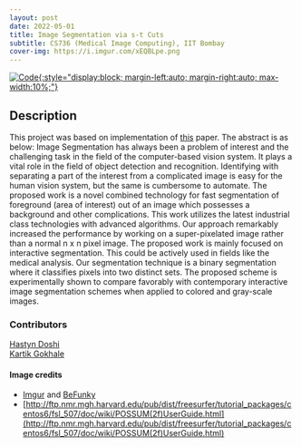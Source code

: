 ```yaml
---
layout: post
date: 2022-05-01
title: Image Segmentation via s-t Cuts
subtitle: CS736 (Medical Image Computing), IIT Bombay
cover-img: https://i.imgur.com/xEQBLpe.png
---
```


[![Code](https://i.imgur.com/AtIPmkl.png){:style="display:block; margin-left:auto; margin-right:auto; max-width:10%;"}](https://github.com/sarthakmittal92/s-t-cut-segmentation)

## Description
This project was based on implementation of [this](https://www.ijitee.org/wp-content/uploads/papers/v8i8/H7423068819.pdf) paper.
The abstract is as below:
Image Segmentation has always been a problem of interest and
the challenging task in the field of the computer-based vision
system. It plays a vital role in the field of object detection
and recognition. Identifying with separating a part of the
interest from a complicated image is easy for the human vision
system, but the same is cumbersome to automate. The proposed
work is a novel combined technology for fast segmentation of
foreground (area of interest) out of an image which possesses
a background and other complications. This work utilizes the
latest industrial class technologies with advanced algorithms.
Our approach remarkably increased the performance by working
on a super-pixelated image rather than a normal n x n pixel
image. The proposed work is mainly focused on interactive
segmentation. This could be actively used in fields like the
medical analysis. Our segmentation technique is a binary
segmentation where it classifies pixels into two distinct sets.
The proposed scheme is experimentally shown to compare
favorably with contemporary interactive image segmentation
schemes when applied to colored and gray-scale images.

### Contributors
[Hastyn Doshi](https://github.com/Hastyn)  
[Kartik Gokhale](https://github.com/AWorldOfChaos)

#### Image credits
- [Imgur](https://imgur.com/) and [BeFunky](https://www.befunky.com/dashboard/)
- [http://ftp.nmr.mgh.harvard.edu/pub/dist/freesurfer/tutorial_packages/centos6/fsl_507/doc/wiki/POSSUM(2f)UserGuide.html](http://ftp.nmr.mgh.harvard.edu/pub/dist/freesurfer/tutorial_packages/centos6/fsl_507/doc/wiki/POSSUM(2f)UserGuide.html)